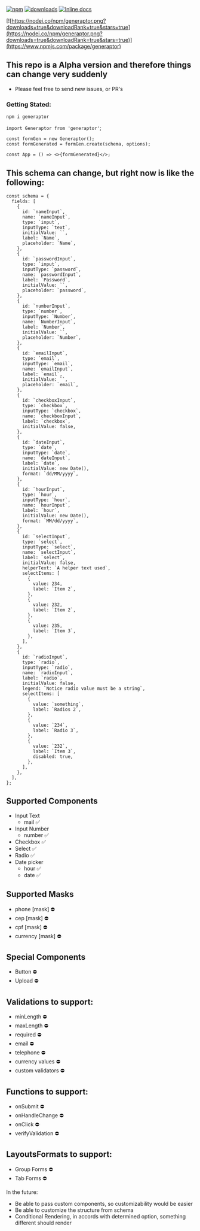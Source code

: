 
[![npm](https://img.shields.io/npm/v/generaptor.svg?maxAge=2592000)](https://www.npmjs.com/package/generaptor)
[![downloads](https://img.shields.io/npm/dt/generaptor.svg?maxAge=2592000)](https://www.npmjs.com/package/generaptor)
[![Inline docs](http://inch-ci.org/github/welitonderesende/generaptor.svg?branch=master)](http://inch-ci.org/github/welitonderesende/generaptor)

[![https://nodei.co/npm/generaptor.png?downloads=true&downloadRank=true&stars=true](https://nodei.co/npm/generaptor.png?downloads=true&downloadRank=true&stars=true)](https://www.npmjs.com/package/generaptor)

## This repo is a Alpha version and therefore things can change very suddenly
- Please feel free to send new issues, or PR's 

### Getting Stated: 
`npm i generaptor`

`import Generaptor from 'generaptor'`;

```
const formGen = new Generaptor();
const formGenerated = formGen.create(schema, options);

const App = () => <>{formGenerated}</>;

```

##  This schema can change, but right now is like the following:
```
const schema = {
  fields: [
    {
      id: `nameInput`,
      name: `nameInput`,
      type: `input`,
      inputType: `text`,
      initialValue: ``,
      label: `Name`,
      placeholder: `Name`,
    },
    {
      id: `passwordInput`,
      type: `input`,
      inputType: `password`,
      name: `passwordInput`,
      label: `Password`,
      initialValue: ``,
      placeholder: `password`,
    },
    {
      id: `numberInput`,
      type: `number`,
      inputType: `Number`,
      name: `NumberInput`,
      label: `Number`,
      initialValue: ``,
      placeholder: `Number`,
    },
    {
      id: `emailInput`,
      type: `email`,
      inputType: `email`,
      name: `emailInput`,
      label: `email`,
      initialValue: ``,
      placeholder: `email`,
    },
    {
      id: `checkboxInput`,
      type: `checkbox`,
      inputType: `checkbox`,
      name: `checkboxInput`,
      label: `checkbox`,
      initialValue: false,
    },
    {
      id: `dateInput`,
      type: `date`,
      inputType: `date`,
      name: `dateInput`,
      label: `date`,
      initialValue: new Date(),
      format: `dd/MM/yyyy`,
    },
    {
      id: `hourInput`,
      type: `hour`,
      inputType: `hour`,
      name: `hourInput`,
      label: `hour`,
      initialValue: new Date(),
      format: `MM/dd/yyyy`,
    },
    {
      id: `selectInput`,
      type: `select`,
      inputType: `select`,
      name: `selectInput`,
      label: `select`,
      initialValue: false,
      helperText: `A helper text used`,
      selectItems: [
        {
          value: 234,
          label: `Item 2`,
        },
        {
          value: 232,
          label: `Item 2`,
        },
        {
          value: 235,
          label: `Item 3`,
        },
      ],
    },
    {
      id: `radioInput`,
      type: `radio`,
      inputType: `radio`,
      name: `radioInput`,
      label: `radio`,
      initialValue: false,
      legend: `Notice radio value must be a string`,
      selectItems: [
        {
          value: `something`,
          label: `Radios 2`,
        },
        {
          value: `234`,
          label: `Radio 3`,
        },
        {
          value: `232`,
          label: `Item 3`,
          disabled: true,
        },
      ],
    },
  ],
};
```


## Supported Components
- Input Text 
  - mail ✅
- Input Number
  - number ✅
- Checkbox ✅
- Select ✅
- Radio ✅
- Date picker 
  - hour ✅
  - date ✅

## Supported Masks
- phone [mask] ⛔️
- cep [mask] ️️️️⛔️
- cpf [mask] ⛔️
- currency [mask] ⛔️

## Special Components 
- Button ️️⛔️
- Upload ⛔️


## Validations to support: 
- minLength ⛔️
- maxLength ⛔️
- required ⛔️
- email ⛔️
- telephone ⛔️
- currency values ⛔️
- custom validators ⛔️

## Functions to support: 
- onSubmit ⛔️
- onHandleChange ⛔️
- onClick ⛔️
- verifyValidation ⛔️

## LayoutsFormats to support:
- Group Forms ⛔️
- Tab Forms ⛔️


In the future: 
- Be able to pass custom components, so customizability would be easier
- Be able to customize the structure from schema
- Conditional Rendering, in accords with determined option, something different should render